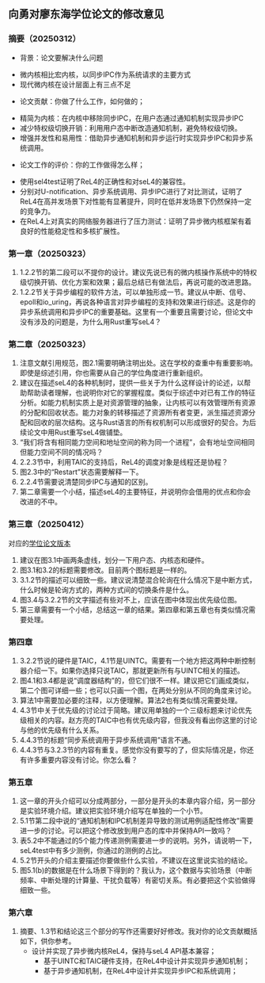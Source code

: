 ## 向勇对廖东海学位论文的修改意见

### 摘要（20250312）

* 背景：论文要解决什么问题
 - 微内核相比宏内核，以同步IPC作为系统请求的主要方式
 - 现代微内核在设计层面上有三点不足
* 论文贡献：你做了什么工作，如何做的；
 - 精简为内核：在内核中移除同步IPC，在用户态通过通知机制实现异步IPC
 - 减少特权级切换开销：利用用户态中断改造通知机制，避免特权级切换。
 - 增强并发性和易用性：借助异步通知机制和异步运行时实现异步IPC和异步系统调用。
* 论文工作的评价：你的工作做得怎么样；
 - 使用sel4test证明了ReL4的正确性和对seL4的兼容性。
 - 分别对U-notification、异步系统调用、异步IPC进行了对比测试，证明了ReL4在高并发场景下对性能有显著提升，同时在低并发场景下仍然保持一定的竞争力。
 - 在ReL4上对真实的网络服务器进行了压力测试：证明了异步微内核框架有着良好的性能稳定性和多核扩展性。

### 第一章（20250323）

1. 1.2.2节的第二段可以不提你的设计。建议先说已有的微内核操作系统中的特权级切换开销、优化方案和效果；最后总结已有做法后，再说可能的改进思路。
2. 1.2.2节关于异步编程的软件方法，可以单独形成一节。建议从中断、信号、epoll和io_uring，再说各种语言对异步编程的支持和效果进行综述。这是你的异步系统调用和异步IPC的重要基础。这里有一个重要且需要讨论，但论文中没有涉及的问题是，为什么用Rust重写seL4？

### 第二章（20250323）

1. 注意文献引用规范，图2.1需要明确注明出处。这在学校的查重中有重要影响。即使是综述引用，你也需要从自己的学位角度进行重新组织。
2. 建议在描述seL4的各种机制时，提供一些关于为什么这样设计的论述，以帮助帮助读者理解，也说明你对它的掌握程度。类似于综述中对已有工作的特征分析。如能力机制实质上是对资源管理的抽象，让内核可以有效管理所有资源的分配和回收状态。能力对象的转移描述了资源所有者变更，派生描述资源分配和回收的层次结构。这与Rust语言的所有权机制可以形成很好的契合。为后续论文中用Rust重写seL4做铺垫。
3. “我们将含有相同能力空间和地址空间的称为同一个进程”，会有地址空间相同但能力空间不同的情况吗？
4. 2.2.3节中，利用TAIC的支持后，ReL4的调度对象是线程还是协程？
5. 图2.3中的“Restart”状态需要解释一下。
6. 2.2.4节需要说清楚同步IPC与通知的区别。
7. 第二章需要一个小结，描述seL4的主要特征，并说明你会借用的优点和你会改进的不中。

### 第三章（20250412）

对应的[学位论文版本](https://github.com/CtrlZ233/graduation_thesis/blob/f816c2dfdf9ecf7d8175a94d59dc53eeba825712/ReL4.pdf)

1. 建议在图3.1中画两条虚线，划分一下用户态、内核态和硬件。
2. 图3.1和3.2的标题需要修改。目前两个图标题是一样的。
3. 3.1.2节的描述可以细致一些。建议说清楚混合轮询在什么情况下是中断方式，什么时候是轮询方式的，两种方式间的切换条件是什么。
4. 图3.4与3.2.2节的文字描述有些对不上，应该在图中体现出优先级位图。
5. 第三章需要有一个小结，总结这一章的结果。第四章和第五章也有类似情况需要处理。

### 第四章

1. 3.2.2节说的硬件是TAIC，4.1节是UINTC。需要有一个地方把这两种中断控制器介绍一下。如果你选择只说TAIC，那就更新所有与UINTC相关的描述。
2. 图4.1和3.4都是说“调度器结构”的，但它们很不一样。建议把它们画成类似，第二个图可详细一些；也可以只画一个图，在两处分别从不同的角度来讨论。
3. 算法1中需要加必要的注释，以方便理解。算法2也有类似情况需要处理。
4. 4.3节中关于优先级的讨论过于简略。建议用单独的一个三级标题来讨论优先级相关的内容。赵方亮的TAIC中也有优先级内容，但我没有看出你这里的讨论与他的优先级有什么关系。
5. 4.4.3节的标题“同步系统调用于异步系统调用”语言不通。
6. 4.4.3节与3.2.3节的内容有重复。感觉你没有要写的了，但实际情况是，你还有许多重要内容没有讨论。你怎么看？

### 第五章

1. 这一章的开头介绍可以分成两部分，一部分是开头的本章内容介绍，另一部分是实验环境介绍。建议把实验环境介绍写在单独的一个小节。
2. 5.1节第二段中说的“通知机制和IPC机制差异导致的测试用例适配性修改”需要进一步的讨论。可以把这个修改放到用户态的库中并保持API一致吗？
3. 表5.2中不能通过的5个能力传递测例需要进一步的说明。另外，请说明一下，seL4test中有多少测例，你通过的测例的占比。
4. 5.2节开头的介绍主要描述你要做些什么实验，不建议在这里说实验的结论。
5. 图5.1(b)的数据是在什么场景下得到的？我认为，这个数据与实验场景（中断频率、中断处理的计算量、干扰负载等）有密切关系。有必要把这个实验做得细致一些。

### 第六章

1. 摘要、1.3节和结论这三个部分的写作还需要好好修改。我对你的论文贡献概括如下，供你参考。
   * 设计并实现了异步微内核ReL4，保持与seL4 API基本兼容；
     * 基于UINTC和TAIC硬件支持，在ReL4中设计并实现异步通知机制；
     * 基于异步通知机制，在ReL4中设计并实现异步IPC和系统调用；
